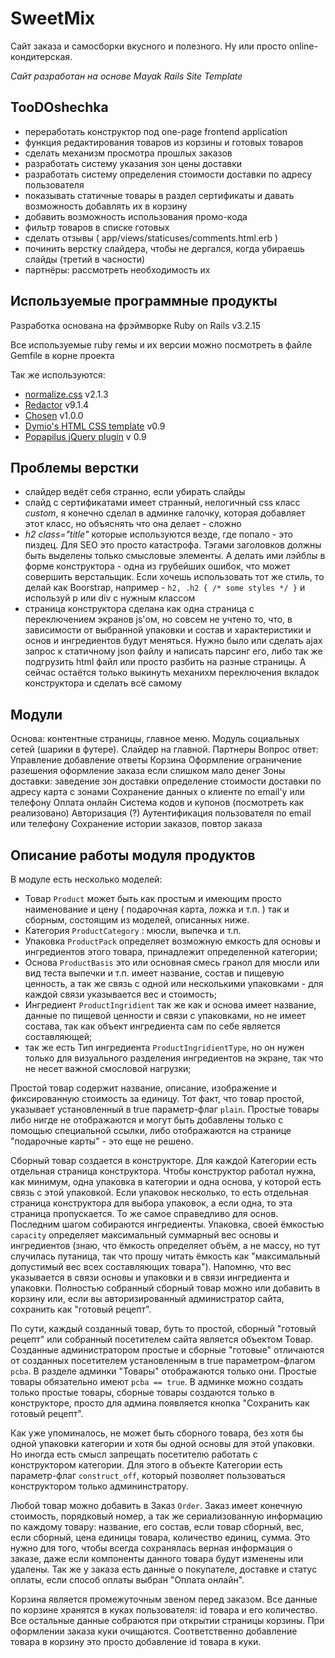 SweetMix
========

Сайт заказа и самосборки вкусного и полезного. Ну или просто online-кондитерская.

*Сайт разработан на основе Mayak Rails Site Template*

TooDOshechka
------------
- переработать конструктор под one-page frontend application
- функция редактирования товаров из корзины и готовых товаров
- сделать механизм просмотра прошлых заказов
- разработать систему указания зон цены доставки
- разработать систему определения стоимости доставки по адресу пользователя
- показывать статичные товары в раздел сертификаты и давать возможность добавлять их в корзину
- добавить возможность использования промо-кода
- фильтр товаров в списке готовых
- сделать отзывы ( app/views/staticuses/comments.html.erb )
- починить верстку слайдера, чтобы не дергался, когда убираешь слайды (третий в часности)
- партнёры: рассмотреть необходимость их


Используемые программные продукты
---------------------------------

Разработка основана на фрэймворке Ruby on Rails v3.2.15

Все используемые ruby гемы и их версии можно посмотреть в файле Gemfile в корне проекта

Так же используются:

  - [normalize.css](http://necolas.github.io/normalize.css/) v2.1.3
  - [Redactor](http://imperavi.com/redactor/) v9.1.4
  - [Chosen](http://harvesthq.github.io/chosen/) v1.0.0
  - [Dymio's HTML CSS template](https://github.com/dymio/html-css-template) v0.9
  - [Popapilus jQuery plugin](https://github.com/dymio/popapilus) v 0.9


Проблемы верстки
----------------

- слайдер ведёт себя странно, если убирать слайды
- слайд с сертификатами имеет странный, нелогичный css класс *custom*, я конечно сделал в админке галочку, которая добавляет этот класс, но объяснять что она делает - сложно
- *h2 class="title"* которые используются везде, где попало - это пиздец. Для SEO это просто катастрофа. Тэгами заголовков должны быть выделены только смысловые элементы. А делать ими лэйблы в форме конструктора - одна из грубейших ошибок, что может совершить верстальщик. Если хочешь использовать тот же стиль, то делай как Boorstrap, например - `h2, .h2 { /* some styles */ }` и используй p или div с нужным классом
- страница конструктора сделана как одна страница с переключением экранов js'ом, но совсем не учтено то, что, в зависимости от выбранной упаковки и состав и характеристики и основ и ингредиентов будут меняться. Нужно было или сделать ajax запрос к статичному json файлу и написать парсинг его, либо так же подгрузить html файл или просто разбить на разные страницы. А сейчас остаётся только выкинуть механихм переключения вкладок конструктора и сделать всё самому


Модули
------

Основа: контентные страницы, главное меню.
Модуль социальных сетей (шарики в футере).
Слайдер на главной.
Партнеры
Вопрос ответ:
  Управление
  добавление
  ответы
Корзина
Оформление
  ограничение разешения оформление заказа если слишком мало денег
Зоны доставки:
  заведение зон доставки
  определение стоимости доставки по адресу
  карта с зонами
Сохранение данных о клиенте по email'у или телефону
Оплата онлайн
Система кодов и купонов (посмотреть как реализовано)
Авторизация (?)
  Аутентификация пользователя по email или телефону
  Сохранение истории заказов, повтор заказа


Описание работы модуля продуктов
--------------------------------

В модуле есть несколько моделей:

- Товар `Product` может быть как простым и имеющим просто наименование и цену ( подарочная карта, ложка и т.п. ) так и сборным, состоящим из моделей, описанных ниже.
- Категория `ProductCategory` : мюсли, выпечка и т.п.
- Упаковка `ProductPack` определяет возможную емкость для основы и ингредиентов этого товара, принадлежит определенной категории;
- Основа `ProductBasis` это или основная смесь гранол для мюсли или вид теста выпечки и т.п. имеет название, состав и пищевую ценность, а так же связь с одной или несколькими упаковками - для каждой связи указывается вес и стоимость;
- Ингредиент `ProductIngridient` так же как и основа имеет название, данные по пищевой ценности и связи с упаковками, но не имеет состава, так как объект ингредиента сам по себе является составляющей;
- так же есть Тип ингредиента `ProductIngridientType`, но он нужен только для визуального разделения ингредиентов на экране, так что не несет важной смословой нагрузки;

Простой товар содержит название, описание, изображение и фиксированную стоимость за единицу. Тот факт, что товар простой, указывает установленный в true параметр-флаг `plain`. Простые товары либо нигде не отображаются и могут быть добавлены только с помощью специальной ссылки, либо отображаются на странице "подарочные карты" - это еще не решено.

Сборный товар создается в конструкторе. Для каждой Категории есть отдельная страница конструктора. Чтобы конструктор работал нужна, как минимум, одна упаковка в категории и одна основа, у которой есть связь с этой упаковкой. Если упаковок несколько, то есть отдельная страница конструктора для выбора упаковок, а если одна, то эта страница пропускается. То же самое справедливо для основ. Последним шагом собираются ингредиенты. Упаковка, своей ёмкостью `capacity` определяет максимальный суммарный вес основы и ингредиентов (знаю, что ёмкость определяет объём, а не массу, но тут случилась путаница, так что прошу читать ёмкость как "максимальный допустимый вес всех составляющих товара"). Напомню, что вес указывается в связи основы и упаковки и в связи ингредиента и упаковки.
Полностью собранный сборный товар можно или добавить в корзину или, если вы авторизированный администратор сайта, сохранить как "готовый рецепт".

По сути, каждый созданный товар, буть то простой, сборный "готовый рецепт" или собранный посетителем сайта является объектом Товар. Созданные администратором простые и сборные "готовые" отличаются от созданных посетителем установленным в true параметром-флагом `pcba`. В разделе админки "Товары" отображаются только они. Простые товары обязательно имеют `pcba == true`. В админке можно создать только простые товары, сборные товары создаются только в конструкторе, просто для админа появляется кнопка "Сохранить как готовый рецепт".

Как уже упоминалось, не может быть сборного товара, без хотя бы одной упаковки категории и хотя бы одной основы для этой упаковки. Но иногда есть смысл запрещать посетителю работать с конструктором категории. Для этого в объекте Категории есть параметр-флаг `construct_off`, который позволяет пользоваться конструктором только админинстратору.

Любой товар можно добавить в Заказ `Order`. Заказ имеет конечную стоимость, порядковый номер, а так же сериализованную информацию по каждому товару: название, его состав, если товар сборный, вес, если сборный, цена единицы товара, количество единиц, сумма. Это нужно для того, чтобы всегда сохранялась верная информация о заказе, даже если компоненты данного товара будут изменены или удалены. Так же у заказа есть данные о покупателе, доставке и статус оплаты, если способ оплаты выбран "Оплата онлайн".

Корзина является промежуточным звеном перед заказом. Все данные по корзине хранятся в куках пользователя: id товара и его количество. Все остальные данные собраются при открытии страницы корзины. При оформлении заказа куки очищаются. Соответственно добавление товара в корзину это просто добавление id товара в куки.
